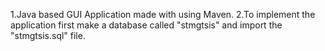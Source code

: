 1.Java based GUI Application made with using Maven.
2.To implement the application first make a database called "stmgtsis" and import the "stmgtsis.sql" file.